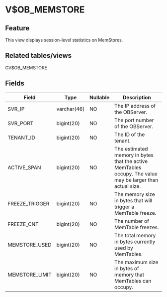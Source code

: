 V$OB_MEMSTORE
==================================

Feature
-----------

This view displays session-level statistics on MemStores.

Related tables/views
---------------

GV$OB_MEMSTORE

Fields
-------------

| **Field** | **Type** | **Nullable** | **Description** |
|----------------|-------------|----------------|----------------------------------|
| SVR_IP | varchar(46) | NO | The IP address of the OBServer. |
| SVR_PORT | bigint(20) | NO | The port number of the OBServer. |
| TENANT_ID | bigint(20) | NO | The ID of the tenant. |
| ACTIVE_SPAN | bigint(20) | NO | The estimated memory in bytes that the active MemTables occupy. The value may be larger than actual size. |
| FREEZE_TRIGGER | bigint(20) | NO | The memory size in bytes that will trigger a MemTable freeze. |
| FREEZE_CNT | bigint(20) | NO | The number of MemTable freezes. |
| MEMSTORE_USED | bigint(20) | NO | The total memory in bytes currently used by MemTables. |
| MEMSTORE_LIMIT | bigint(20) | NO | The maximum size in bytes of memory that MemTables can occupy. |
